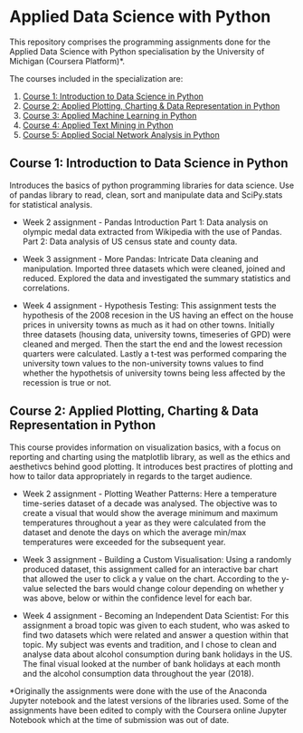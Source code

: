 # Applied Data Science with Python

This repository comprises the programming assignments done for the Applied Data Science with Python specialisation by the University of Michigan (Coursera Platform)*.

The courses included in the specialization are: 

1. [Course 1: Introduction to Data Science in Python](#Course-1:-Introduction-to-Data-Science-in-Python)
2. [Course 2: Applied Plotting, Charting & Data Representation in Python](#Course-2:-Applied-Plotting,-Charting-&-Data-Representation-in-Python)
3. [Course 3: Applied Machine Learning in Python](#Course-3:-Applied-Machine-Learning-in-Python)
4. [Course 4: Applied Text Mining in Python](#Course-4:-Applied-Text-Mining-in-Python)
5. [Course 5: Applied Social Network Analysis in Python](#Course-5:-Applied-Social-Network-Analysis-in-Python)



## Course 1: Introduction to Data Science in Python

Introduces the basics of python programming libraries for data science. Use of pandas library to read, clean, sort and manipulate data and SciPy.stats for statistical analysis.


* Week 2 assignment - Pandas Introduction Part 1: Data analysis on olympic medal data extracted from Wikipedia with the use of Pandas. Part 2:  Data analysis of US census state and county data.

* Week 3 assignment - More Pandas: Intricate Data cleaning and manipulation. Imported three datasets which were cleaned, joined and reduced. Explored the data and investigated the summary statistics and correlations.

* Week 4 assignment - Hypothesis Testing: This assignment tests the hypothesis of the 2008 recesion in the US having an effect on the house prices in university towns as much as it had on other towns. Initially three datasets (housing data, university towns, timeseries of GPD) were cleaned and merged. Then the start the end and the lowest recession quarters were calculated. Lastly a t-test was performed comparing the university town values to the non-university towns values to find whether the hypothetsis of university towns being less affected by the recession is true or not.


## Course 2: Applied Plotting, Charting & Data Representation in Python
This course provides information on visualization basics, with a focus on reporting and charting using the matplotlib library, as well as the ethics and aesthetivcs behind good plotting. It introduces best practires of plotting and how to tailor data appropriately in regards to the target audience. 


* Week 2 assignment - Plotting Weather Patterns: Here a temperature time-series dataset of a decade was analysed. The objective was to create a visual that would show the average minimum and maximum temperatures throughout a year as they were calculated from the dataset and denote the days on which the average min/max temperatures were exceeded for the subsequent year. 


* Week 3 assignment - Building a  Custom Visualisation: Using a randomly produced dataset, this assignment called for an interactive bar chart that allowed the user to click a y value on the chart. According to the y-value selected the bars would change colour depending on whether y was above, below or within the confidence level for each bar.


* Week 4 assignment - Becoming an Independent Data Scientist: For this assignment a broad topic was given to each student, who was asked to find two datasets which were related and answer a question within that topic. My subject was events and tradition, and I chose to clean and analyse data about alcohol consumption during bank holidays in the US. The final visual looked at the number of bank holidays at each month and the alcohol consumption data throughout the year (2018).



























*Originally the assignments were done with the use of the Anaconda Jupyter notebook and the latest versions of the libraries used. Some of the assignments have been edited to comply with the Coursera online Jupyter Notebook which at the time of submission was out of date.
